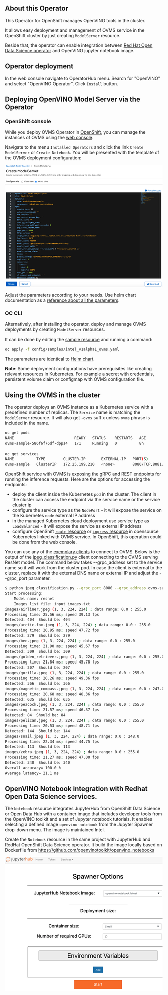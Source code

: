 ## About this Operator
This Operator for OpenShift manages OpenVINO tools in the cluster.

It allows easy deployment and management of OVMS service in the OpenShift cluster by just creating `ModelServer` resource.

Beside that, the operator can enable integration between [Red Hat Open Data Science operator](https://www.redhat.com/en/technologies/cloud-computing/openshift/openshift-data-science)
and OpenVINO jupyter notebook image. 


## Operator deployment

In the web console navigate to OperatorHub menu. Search for "OpenVINO" and select "OpenVINO Operator". Click `Install` button.

## Deploying OpenVINO Model Server via the Operator

### OpenShift console

While you deploy OVMS Operator in [OpenShift](https://www.openshift.com/), you can manage the instances of OVMS using
the [web console](https://docs.openshift.com/container-platform/4.6/web_console/web-console.html).

Navigate to the menu `Installed Operators` and click the link `Create ModelServer` or `Create Notebook`.
You will be presented with the template of the OVMS deployment configuration:

![template](images/openshift1.png)

Adjust the parameters according to your needs. Use helm chart documentation as a [reference about all the parameters](../../deploy/#helm-options-references).



### OC CLI

Alternatively, after installing the operator, deploy and manage OVMS deployments by creating `ModelServer` resources.

It can be done by editing the [sample resource](config/samples/intel_v1alpha1_ovms.yaml) and running a command:

```bash
oc apply -f config/samples/intel_v1alpha1_ovms.yaml
```

The parameters are identical to [Helm chart](../../deploy/#helm-options-references).

<b>Note</b>: Some deployment configurations have prerequisites like creating relevant resources in Kubernetes. For example a secret with credentials,
persistent volume claim or configmap with OVMS configuration file.

## Using the OVMS in the cluster

The operator deploys an OVMS instance as a Kubernetes service with a predefined number of replicas.
The `Service` name is matching the `ModelServer` resource. It will also get `-ovms` suffix unless `ovms` phrase is included 
in the name.

```bash
oc get pods
NAME                           READY   STATUS    RESTARTS   AGE
ovms-sample-586f6f76df-dpps4   1/1     Running   0          8h

oc get services
NAME          TYPE        CLUSTER-IP       EXTERNAL-IP   PORT(S)             AGE
ovms-sample   ClusterIP   172.25.199.210   <none>        8080/TCP,8081/TCP   8h
```

OpenShift service with OVMS is exposing the gRPC and REST endpoints for running the inference requests.
Here are the options for accessing the endpoints:
- deploy the client inside the Kubernetes `pod` in the cluster. The client in the cluster can access the endpoint via the service name or the service cluster ip
- configure the service type as the `NodePort` - it will expose the service on the Kubernetes `node` external IP address
- in the managed Kubernetes cloud deployment use service type as `LoadBalanced` - it will expose the service as external IP address
- configure OpenShift [`route` resource](https://docs.openshift.com/container-platform/4.6/networking/routes/route-configuration.html) 
  or [`ingress` resource](https://kubernetes.io/docs/concepts/services-networking/ingress/) in opensource Kubernetes linked with OVMS service.
  In OpenShift, this operation could be done from the web console.
  
You can use any of the [exemplary clients](../../example_client) to connect to OVMS. 
Below is the output of the [jpeg_classification.py](../../example_client/jpeg_classification.py) client connecting to the OVMS serving ResNet model.
The command below takes --grpc_address set to the service name so it will work from the cluster pod.
In case the client is external to the cluster, replace it with the external DNS name or external IP  and adjust the --grpc_port parameter.

```bash
$ python jpeg_classification.py --grpc_port 8080 --grpc_address ovms-sample --input_name 0 --output_name 1463
Start processing:
	Model name: resnet
	Images list file: input_images.txt
images/airliner.jpeg (1, 3, 224, 224) ; data range: 0.0 : 255.0
Processing time: 25.56 ms; speed 39.13 fps
Detected: 404  Should be: 404
images/arctic-fox.jpeg (1, 3, 224, 224) ; data range: 0.0 : 255.0
Processing time: 20.95 ms; speed 47.72 fps
Detected: 279  Should be: 279
images/bee.jpeg (1, 3, 224, 224) ; data range: 0.0 : 255.0
Processing time: 21.90 ms; speed 45.67 fps
Detected: 309  Should be: 309
images/golden_retriever.jpeg (1, 3, 224, 224) ; data range: 0.0 : 255.0
Processing time: 21.84 ms; speed 45.78 fps
Detected: 207  Should be: 207
images/gorilla.jpeg (1, 3, 224, 224) ; data range: 0.0 : 255.0
Processing time: 20.26 ms; speed 49.36 fps
Detected: 366  Should be: 366
images/magnetic_compass.jpeg (1, 3, 224, 224) ; data range: 0.0 : 247.0
Processing time: 20.68 ms; speed 48.36 fps
Detected: 635  Should be: 635
images/peacock.jpeg (1, 3, 224, 224) ; data range: 0.0 : 255.0
Processing time: 21.57 ms; speed 46.37 fps
Detected: 84  Should be: 84
images/pelican.jpeg (1, 3, 224, 224) ; data range: 0.0 : 255.0
Processing time: 20.53 ms; speed 48.71 fps
Detected: 144  Should be: 144
images/snail.jpeg (1, 3, 224, 224) ; data range: 0.0 : 248.0
Processing time: 22.34 ms; speed 44.75 fps
Detected: 113  Should be: 113
images/zebra.jpeg (1, 3, 224, 224) ; data range: 0.0 : 255.0
Processing time: 21.27 ms; speed 47.00 fps
Detected: 340  Should be: 340
Overall accuracy= 100.0 %
Average latency= 21.1 ms
```

## OpenVINO Notebook integration with Redhat Open Data Science services.

The `Notebook` resource integrates JupyterHub from OpenShift Data Science or Open Data Hub with a container image that includes developer
tools from the OpenVINO toolkit and a set of Jupyter notebook tutorials. It enables selecting a defined image `openvino-notebook` from
the Jupyter Spawner drop-down menu. The image is maintained Intel.

Create the `Notebook` resource in the same project with JupyterHub and RedHat OpenShift Data Science operator.
It build the image locally based on Dockerfile from https://github.com/openvinotoolkit/openvino_notebooks

![spawner](images/spawner.png)